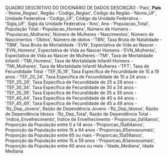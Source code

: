 QUADRO DESCRITIVO DO DICIONÁRIO DE DADOS	DESCRIÇÃO
-'Pais',	**País**
-'Nome_Regiao',	Região
-'Codigo_Regiao',	Código da Região
-'Nome_UF',	Unidade Federativa
-'Codigo_UF',	Código da Unidade Federativa
-'Sigla_UF',	Sigla da Unidade Federativa
-'Ano',	Ano
-'Populacao_Total',	População Total
-'Populacao_Homens',	Número de Homens
-'Populacao_Mulheres',	Número de Mulheres
-'Nascimentos',	Número de Nascimentos
-'Obitos',	Número de óbitos
-'TBN',	Taxa Bruta de Natalidade
-'TBM',	Taxa Bruta de Mortalidade
-'EVN',	Expectativa de Vida ao Nascer
-'EVN_Homens',	Expectativa de Vida ao Nascer Homens
-'EVN_Mulheres',	Expectativa de Vida ao Nascer de Mulheres
-'TMI',	Taxa de Mortalidade Infantil
-'TMI_Homens',	Taxa de Mortalidade Infantil Homens
-'TMI_Mulheres',	Taxa de Mortalidade Infantil Mulheres
-'TFT',	 Taxa de Fecundidade Total 
-'TEF_15_19',	Taxa Específica de Fecundidade de 15 a 19 anos
-'TEF_20_24',	Taxa Específica de Fecundidade de 10 a 24 anos
-'TEF_25_29',	Taxa Específica de Fecundidade de 25 a 29 anos
-'TEF_30_34',	Taxa Específica de Fecundidade de 30  a 34 anos
-'TEF_35_39',	Taxa Específica de Fecundidade de 35 a 39 anos
-'TEF_40_44',	Taxa Específica de Fecundidade de 40 a 44 anos
-'TEF_45_49',	Taxa Específica de Fecundidade de 45 a 49 anos
-'Rz_Dep_Jovens',	Razão de Dependência Jovens
-'Rz_Dep_Idosos',	Razão de Dependência Idosos
-'Rz_Dep_Total',	Razão de Dependência Total
-'Indice_Envelhecimento',	Índice de Envelhecimento
-'Proporcao_0a14anos',	Proporção da População entre 0 a 14 anos
-'Proporcao_15a64anos',	Proporção da População entre 15 a 64 anos
-'Proporcao_65anosoumais',	Proporção da População entre 65 ou mais
-'Proporcao_15a59anos',	Proporção da População entre 15 a 59 anos
-'Proporcao_60anosoumais',	Proporção da População entre 60 anos ou mais
-'Idade_Mediana',	Idade Mediana
